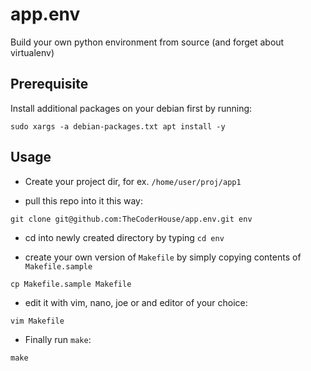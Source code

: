 # app.env
Build your own python environment from source (and forget about virtualenv)

## Prerequisite

Install additional packages on your debian first by running:

```
sudo xargs -a debian-packages.txt apt install -y
```

## Usage

* Create your project dir, for ex. `/home/user/proj/app1`

* pull this repo into it this way:

```
git clone git@github.com:TheCoderHouse/app.env.git env
```

* cd into newly created directory by typing `cd env`

* create your own version of `Makefile` by simply copying contents of `Makefile.sample`

```
cp Makefile.sample Makefile
```

* edit it with vim, nano, joe or and editor of your choice:

```
vim Makefile
```

* Finally run `make`:

```
make
```



